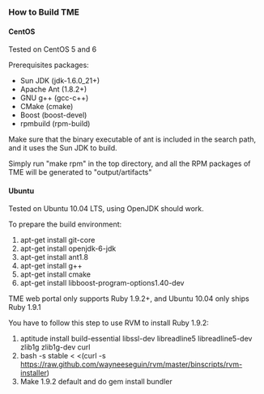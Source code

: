 ### How to Build TME

#### CentOS

Tested on CentOS 5 and 6

Prerequisites packages:

* Sun JDK (jdk-1.6.0_21+)
* Apache Ant (1.8.2+)
* GNU g++ (gcc-c++)
* CMake (cmake)
* Boost (boost-devel)
* rpmbuild (rpm-build)

Make sure that the binary executable of ant is included in the search path, and it uses the Sun JDK to build.

Simply run "make rpm" in the top directory, and all the RPM packages of TME will be generated to "output/artifacts"

#### Ubuntu

Tested on Ubuntu 10.04 LTS, using OpenJDK should work.

To prepare the build environment:

1. apt-get install git-core
2. apt-get install openjdk-6-jdk
3. apt-get install ant1.8
4. apt-get install g++
5. apt-get install cmake
6. apt-get install libboost-program-options1.40-dev

TME web portal only supports Ruby 1.9.2+, and Ubuntu 10.04 only ships Ruby 1.9.1

You have to follow this step to use RVM to install Ruby 1.9.2:

1. aptitude install build-essential libssl-dev libreadline5 libreadline5-dev zlib1g zlib1g-dev curl
2. bash -s stable < <(curl -s https://raw.github.com/wayneeseguin/rvm/master/binscripts/rvm-installer)
3. Make 1.9.2 default and do gem install bundler

